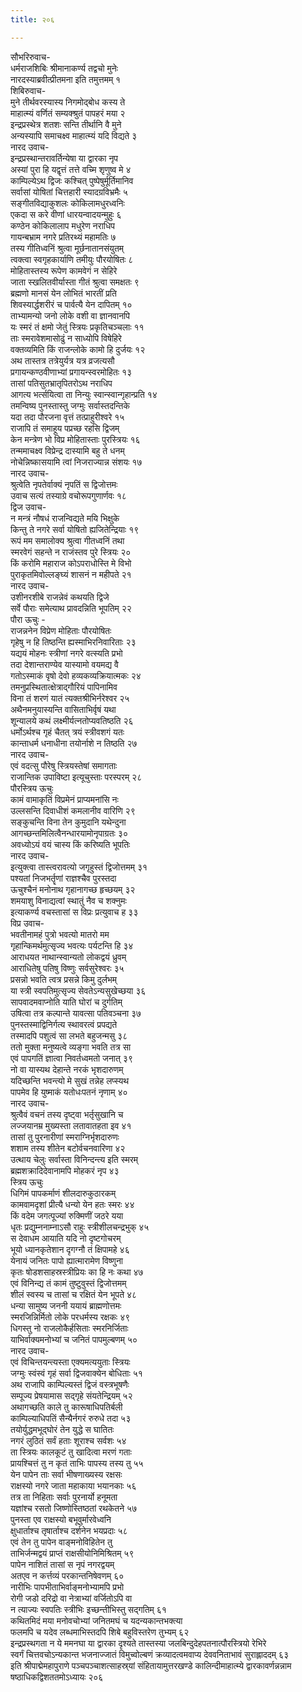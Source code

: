 ```yaml
---
title: २०६

---
```

सौभरिरुवाच-  
धर्मराजशिबिः श्रीमानाकर्ण्य तद्वचो मुनेः  
नारदस्याब्रवीत्प्रीतमना इति तमुत्तमम् १  
शिबिरुवाच-  
मुने तीर्थवरस्यास्य निगमोद्बोध कस्य ते  
माहात्म्यं वर्णितं सम्यक्श्रुतं पापहरं मया २  
इन्द्रप्रस्थेत्र शतशः सन्ति तीर्थानि वै मुने  
अन्यस्यापि समाचक्ष्व माहात्म्यं यदि विद्यते ३  
नारद उवाच-  
इन्द्रप्रस्थान्तरावर्तिन्येषा या द्वारका नृप  
अस्यां पुरा हि यद्वृत्तं तत्ते वच्मि शृणुष्व मे ४  
काम्पिल्येऽथ द्विजः कश्चित् पुष्पेषुर्मूर्तिमानिव  
सर्वासां योषितां चित्तहारी स्यादग्रविभ्रमैः ५  
सङ्गीतविद्याकुशलः कोकिलामधुरध्वनिः  
एकदा स करे वीणां धारयन्वादयन्मुहुः ६  
कण्ठेन कोकिलालाप मधुरेण नराधिप  
गायन्बभ्राम नगरे प्रतिरथ्यं महामतिः ७  
तस्य गीतिध्वनिं श्रुत्वा मूर्छनातानसंयुतम्  
त्वक्त्वा स्वगृहकार्याणि तमीयुः पौरयोषितः ८  
मोहितास्तस्य रूपेण कामवेगं न सेहिरे  
जाता स्खलितवीर्यास्ता गीतं श्रुत्वा समक्षतः ९  
ब्रह्मणो मानसं येन लोभितं भारतीं प्रति  
शिवस्यार्द्धशरीरं च पार्वत्यै येन दापितम् १०  
ताभ्यामन्यो जनो लोके वशी वा ज्ञानवानपि  
यः स्मरं तं क्षमो जेतुं स्त्रियः प्रकृतिचञ्चलाः ११  
ताः स्मरावेशमासोढुं न साध्योपि विषेहिरे  
वक्तव्यमिति किं राजन्लोके कामो हि दुर्जयः १२  
अथ तास्तत्र तत्रेयुर्यत्र यत्र व्रजत्यसौ  
प्रगायन्कण्ठवीणाभ्यां प्रगायन्स्वरमोहितः १३  
तासां पतिसुतभ्रातृपितरोऽथ नराधिप  
आगत्य भर्त्सयित्वा ता निन्युः स्वान्स्वान्गृहान्प्रति १४  
तमन्विष्य पुनस्तास्तु जग्मुः सर्वास्तदन्तिके  
यदा तदा पौरजना वृत्तं तत्प्राहुरीश्वरे १५  
राजापि तं समाहूय पप्रच्छ रहसि द्विजम्  
केन मन्त्रेण भो विप्र मोहितास्ताः पुरस्त्रियः १६  
तन्ममाचक्ष्व विप्रेन्द्र दास्यामि बहु ते धनम्  
नोचेन्निष्कासयामि त्वां निजराज्यान्न संशयः १७  
नारद उवाच-  
श्रुत्वेति नृपतेर्वाक्यं नृपतिं स द्विजोत्तमः  
उवाच सत्यं तस्याग्रे वचोरूपगुणार्णवः १८  
द्विज उवाच-  
न मन्त्रं नौषधं राजन्विद्यते मयि भिक्षुके  
किन्तु ते नगरे सर्वा योषितो ह्यजितेन्द्रियाः १९  
रूपं मम समालोक्य श्रुत्वा गीतध्वनिं तथा  
स्मरवेगं सहन्ते न राजंस्तव पुरे स्त्रियः २०  
किं करोमि महाराज कोऽपराधोस्ति मे विभो  
पुराकृतमिवोल्लङ्घ्यं शासनं न महीपते २१  
नारद उवाच-  
उशीनरशीबे राजन्नेवं कथयति द्विजे  
सर्वे पौराः समेत्याथ प्रावदन्निति भूपतिम् २२  
पौरा ऊचुः -  
राजन्ननेन विप्रेण मोहिताः पौरयोषितः  
गृहेषु न हि तिष्ठन्ति ह्यस्माभिरनिवारिताः २३  
यद्ययं मोहनः स्त्रीणां नगरे वत्स्यति प्रभो  
तदा देशान्तराण्येव यास्यामो वयमद्य वै  
गतोऽस्माकं वृषो देवो हव्यकव्यक्रियात्मकः २४  
तमनुप्रस्थितात्क्षेत्राद्गौरियं पापिनामिव  
विना तं शरणं यातं त्यक्तश्रीभिर्नरेश्वर २५  
अथैनमनुयास्यन्ति वासिताभिर्वृषं यथा  
शून्यालये कथं लक्ष्मीर्यत्नतोप्यवतिष्ठति २६  
धर्मोऽर्थश्च गृहं चैतत् त्रयं स्त्रीवशगं यतः  
कान्ताधर्म धनाधीना तयोर्नाशे न तिष्ठति २७  
नारद उवाच-  
एवं वदत्सु पौरेषु स्त्रियस्तेषां समागताः  
राजान्तिक उपाविष्टा इत्यूचुस्ताः परस्परम् २८  
पौरस्त्रिय ऊचुः  
कामं वामाकृतिं विप्रमेनं प्राप्यमनांसि नः  
उल्लसन्ति दिवाधीशं कमलानीव वारिणि २९  
सङ्कुचन्ति विना तेन कुमुदानि यथेन्दुना  
आगच्छन्तमिलित्वैनन्धारयामोनृपाग्रतः ३०  
अवध्योऽयं वयं चास्य किं करिष्यति भूपतिः  
नारद उवाच-  
इत्युक्त्वा तास्त्वरावत्यो जगृहुस्तं द्विजोत्तमम् ३१  
पश्यतां निजभर्तॄणां राज्ञश्चैव पुरस्तदा  
ऊचुश्चैनं मनोनाथ गृहानागच्छ हृच्छयम् ३२  
शमयाशु विनाद्यत्वां स्थातुं नैव च शक्नुमः  
इत्याकर्ण्य वचस्तासां स विप्रः प्रत्युवाच ह ३३  
विप्र उवाच-  
भवतीनामहं पुत्रो भवत्यो मातरो मम  
गृहान्किमर्थमुत्सृज्य भवत्यः पर्यटन्ति हि ३४  
आराधयत नाथान्स्वान्यतो लोकद्वयं ध्रुवम्  
आराधितेषु पतिषु विष्णुः सर्वसुरेश्वरः ३५  
प्रसन्नो भवति त्वत्र प्रसन्ने किमु दुर्लभम्  
या स्त्री स्वपतिमुत्सृज्य सेवतेऽन्यसुखेच्छया ३६  
सापवादमवाप्नोति याति घोरां च दुर्गतिम्  
उषित्वा तत्र कल्पान्ते यावत्सा पतिवञ्चना ३७  
पुनस्तस्माद्विनिर्गत्य स्थावरत्वं प्रपद्यते  
तस्मादपि पशुत्वं सा लभते बहुजन्मसु ३८  
ततो मुक्ता मनुष्यत्वे व्यङ्गा भवति तत्र सा  
एवं पापगतिं ज्ञात्वा निवर्तध्वमतो जनात् ३९  
नो वा यास्यथ देहान्ते नरकं भृशदारुणम्  
यदिच्छन्ति भवन्त्यो मे सुखं तन्नेह लप्स्यथ  
पापमेव हि युष्माकं यतोधःपतनं नृणाम् ४०  
नारद उवाच-  
श्रुत्वैवं वचनं तस्य दृष्ट्वा भर्तृसुखानि च  
लज्जयानम्र मुख्यस्ता लतावातहता इव ४१  
तासां तु पुरनारीणां स्मराग्निर्भृशदारुणः  
शशाम तस्य शीतेन बटोर्वचनवारिणा ४२  
उत्थाय चेलुः सर्वास्ता विनिन्दन्त्य इति स्मरम्  
ब्रह्मशक्रादिदेवानामपि मोहकरं नृप ४३  
स्त्रिय ऊचुः  
धिगिमं पापकर्माणं शीलदारुकुठारकम्  
कामवामदृशां प्रीत्यै धन्यो येन हतः स्मरः ४४  
किं वदेम जगत्पूज्यां रुक्मिणीं जठरे यया  
धृतः प्रद्युम्ननाम्नाऽसौ राहुः स्त्रीशीलचन्द्रभुक् ४५  
स देवाधम आयाति यदि नो दृष्टगोचरम्  
भूयो ध्यानकृतेशान दृगग्नौ तं क्षिपामहे ४६  
येनायं जनितः पापो ह्यात्मारामेण विष्णुना  
कृतः षोडशसाहस्रस्त्रीप्रियः का हि नः कथा ४७  
एवं विनिन्द्य तं कामं तुष्टुवुस्तं द्विजोत्तमम्  
शीलं स्वस्य च तासां च रक्षितं येन भूपते ४८  
धन्या सामुष्य जननी ययायं ब्राह्मणोत्तमः  
स्मरजिन्निर्मितो लोके परधर्मस्य रक्षकः ४९  
धिगस्तु नो राजलोकैर्हसिताः स्मरनिर्जिताः  
याभिर्वाक्यमनोभ्यां च जनितं पापमुल्बणम् ५०  
नारद उवाच-  
एवं विचिन्तयन्त्यस्ता एक्यमत्ययुताः स्त्रियः  
जग्मुः स्वंस्वं गृहं सर्वा द्विजवाक्येन बोधिताः ५१  
अथ राजापि काम्पिल्यस्तं द्विजं वस्त्रभूषणैः  
सम्पूज्य प्रेषयामास सद्गृहे संयतेन्द्रियम् ५२  
अथागच्छति काले तु कारूषाधिपतिर्बली  
काम्पिल्याधिपतिं सैन्यैर्नगरं रुरुधे तदा ५३  
तयोर्युद्धमभूद्घोरं तेन युद्धे स घातितः  
नगरं लुठितं सर्वं हताः शूराश्च सर्वशः ५४  
ता स्त्रियः कालकूटं तु खादित्वा मरणं गताः  
प्रायश्चित्तं तु न कृतं ताभिः पापस्य तस्य तु ५५  
येन पापेन ताः सर्वा भीषणाख्यस्य रक्षसः  
राक्षस्यो नगरे जाता महाकाया भयानकाः ५६  
तत्र ता निहिताः सर्वाः पुरनार्यो हनूमता  
यज्ञांश्च रसतो जिष्णोस्तिष्ठतां रथकेतने ५७  
पुनस्ता एव राक्षस्यो बभूवुर्मारवेध्वनि  
क्षुधार्ताश्च तृषार्ताश्च दर्शनेन भयप्रदाः ५८  
एवं तेन तु पापेन वाङ्मनोविहितेन तु  
ताभिर्जन्मद्वयं प्राप्तं राक्षसीयोनिमिश्रितम् ५९  
पापेन नाशितं तासां स नृपं नगरद्वयम्  
अतएव न कर्त्तव्यं परकान्तनिषेवणम् ६०  
नारीभिः पापभीताभिर्वाङ्मनोभ्यामपि प्रभो  
रोगी जडो दरिद्रो वा नेत्राभ्यां वर्जितोऽपि वा  
न त्याज्यः स्वपतिः स्त्रीभिः इच्छन्तीभिस्तु सद्गतिम् ६१  
कथितमिदं मया मनोवचोभ्यां जनितमघं च यदन्यकान्तभक्त्या  
फलमपि च यदेव लब्धमाभिस्तदपि शिबे बहुविस्तरेण तुभ्यम् ६२  
इन्द्रप्रस्थगता न ये ममनघा या द्वारका दृश्यते तास्तस्या जलबिन्दुदेहपतनात्पौरस्त्रियो रेभिरे  
स्वर्गं चित्तवचोऽन्यकान्त भजनाज्जातं विमुच्वोल्बणं क्रव्यादत्वमवाप्य देववनिताभावं सुराह्लाददम् ६३  
इति श्रीपाद्मेमहापुराणे पञ्चपञ्चाशत्साहस्र्यां संहितायामुत्तरखण्डे कालिन्दीमाहात्म्ये द्वारकावर्णन्नन्नाम षष्ठाधिकद्विशततमोऽध्यायः २०६